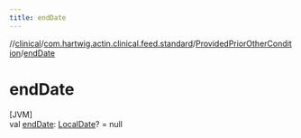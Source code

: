 ```yaml
---
title: endDate
---
```

//[clinical](../../../index.html)/[com.hartwig.actin.clinical.feed.standard](../index.html)/[ProvidedPriorOtherCondition](index.html)/[endDate](end-date.html)



# endDate



[JVM]\
val [endDate](end-date.html): [LocalDate](https://docs.oracle.com/javase/8/docs/api/java/time/LocalDate.html)? = null




